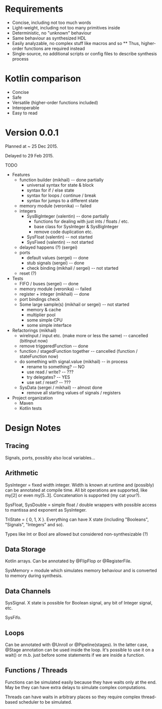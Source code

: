# Requirements

* Concise, including not too much words
* Light-weight, including not too many primitives inside
* Deterministic, no "unknown" behaviour
* Same behaviour as synthesized HDL
* Easily analyzable, no complex stuff like macros and so
** Thus, higher-order functions are required instead
* Single-source, no additional scripts or config files to describe synthesis process

# Kotlin comparison

* Concise
* Safe
* Versatile (higher-order functions included)
* Interoperable
* Easy to read

# Version 0.0.1

Planned at ~ 25 Dec 2015.

Delayed to 29 Feb 2015.

TODO

* Features
  * function builder (mikhail) -- done partially
    * universal syntax for state & block
    * syntax for if / else state
    * syntax for loops / continue / break
    * syntax for jumps to a different state
  * memory module (veronika) -- failed
  * integers
    * SysBigInteger (valentin) -- done partially
      * functions for dealing with just ints / floats / etc.
      * base class for SysInteger & SysBigInteger
      * remove code duplication etc.
    * SysFloat (valentin) -- not started
    * SysFixed (valentin) -- not started
  * delayed happens (?) (sergei)
  * ports
    * default values (sergei) -- done
    * stub signals (sergei) -- done
    * check binding (mikhail / sergei) -- not started
  * reset (?)
* Tests
  * FIFO / buses (sergei) -- done
  * memory module (veronika) -- failed
  * register + integer (mikhail) -- done
  * port bindings check 
  * Some large sample(s) (mikhail or sergei) -- not started
    * memory & cache
    * multiplier pool
    * some simple CPU
    * some simple interface
* Refactorings (mikhail)
  * wireInput / input etc. (make more or less the same) -- cancelled (bitInput now)
  * remove triggeredFunction -- done
  * function / stagedFunction together -- cancelled (function / stateFunction now)
  * do something with signal.value (mikhail) -- in process
    * rename to something? -- NO
    * use read / write? -- ???
    * try delegates? -- YES
    * use set / reset? -- ???
  * SysData (sergei / mikhail) -- almost done
    * remove all starting values of signals / registers
* Project organization
  * Maven
  * Kotlin tests

# Design Notes

## Tracing

Signals, ports, possibly also local variables...

## Arithmetic

SysInteger = fixed width integer. Width is known at runtime and (possibly) can be annotated at compile time. 
All bit operations are supported, like my[2] or even my[5..3]. Concatenation is supported (my cat your?).

SysFloat, SysDouble = simple float / double wrappers with possible access to mantissa and exponent as SysInteger.

TriState = { 0, 1, X }. Everything can have X state (including "Booleans", "Signals", "Integers" and so).

Types like Int or Bool are allowed but considered non-synthesizable (?)

## Data Storage

Kotlin arrays. Can be annotated by @FlipFlop or @RegisterFile.

SysMemory = module which simulates memory behaviour and is converted to memory during synthesis.

## Data Channels

SysSignal. X state is possible for Boolean signal, any bit of Integer signal, etc.

SysFifo.

## Loops

Can be annotated with @Unroll or @Pipeline(stages). 
In the latter case, @Stage annotation can be used inside the loop.
It's possible to use it on a wait() or m.b. just before some statements if we are inside a function.

## Functions / Threads

Functions can be simulated easily because they have waits only at the end. 
May be they can have extra delays to simulate complex computations.

Threads can have waits in arbitrary places so they require complex thread-based scheduler to be simulated.

